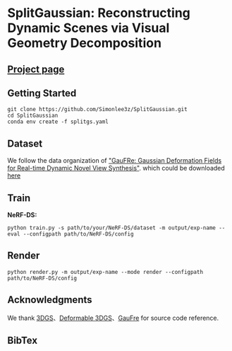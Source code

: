 # SplitGaussian: Reconstructing Dynamic Scenes via Visual Geometry Decomposition

## [Project page](https://simonlee3z.github.io/SplitGaussian-Page/)

## Getting Started

```Shell
git clone https://github.com/Simonlee3z/SplitGaussian.git
cd SplitGaussian
conda env create -f splitgs.yaml

```

## Dataset

We follow the data organization of ["GauFRe: Gaussian Deformation Fields for Real-time Dynamic Novel View Synthesis"](https://github.com/brownvc/GauFRe/). which could be downloaded [here](https://1drv.ms/f/c/4dd35d8ee847a247/EpmindtZTxxBiSjYVuaaiuUBr7w3nOzEl6GjrWjmVPuBFw?e=cW5gg1)

## Train

**NeRF-DS:**

```shell
python train.py -s path/to/your/NeRF-DS/dataset -m output/exp-name --eval --configpath path/to/NeRF-DS/config
```

## Render

```shell
python render.py -m output/exp-name --mode render --configpath path/to/NeRF-DS/config
```

## Acknowledgments

We thank [3DGS](https://github.com/graphdeco-inria/gaussian-splatting)、[Deformable 3DGS](https://github.com/ingra14m/Deformable-3D-Gaussians)、[GauFre](https://github.com/brownvc/GauFRe) for source code reference.

## BibTex
